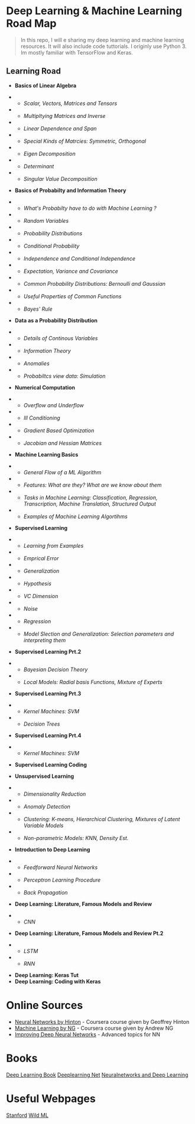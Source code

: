 
# Deep Learning  & Machine Learning Road Map

>In this repo, I will e sharing my deep learning and machine learning resources. 
It will also include code tuttorials. 
I originly use Python 3. Im mostly familiar with TensorFlow and Keras.

## Learning Road

 *   __Basics of Linear Algebra__ 
 - - _Scalar, Vectors, Matrices and Tensors_
 - - _Multipltying Matrices and Inverse_
 - - _Linear Dependence and Span_
 - - _Special Kinds of Matrcies: Symmetric, Orthogonal_
 - - _Eigen Decomposition_
 - - _Determinant_
 - - _Singular Value Decomposition_

* __Basics of Probabilty and Information Theory__
- - _What's Probabilty have to do with Machine Learning ?_
- -  _Random Variables_
- - _Probability Distributions_
- - _Conditional Probability_
- - _Independence and Conditional Independence_
- - _Expectation, Variance and Covariance_
- - _Common Probability Distributions: Bernoulli and Gaussian_ 
- - _Useful Properties of Common Functions_ 
- - _Bayes' Rule_

* __Data as a Probability Distribution__
- -  _Details of Continous Variables_
- - _Information Theory_
- - _Anomalies_
- - _Probabiltcs view data: Simulation_

* __Numerical Computation__
- -  _Overflow and Underflow_
- - _Ill Conditioning_
- - _Gradient Based Optimization_
- - _Jacobian and Hessian Matrices_

* __Machine Learning Basics__
- - _General Flow of a ML Algorithm_
- -  _Features: What are they? What are we know about them_
- - _Tasks in Machine Learning: Classification, Regression, Transcription, Machine Translation, Structured Output_
- - _Examples of Machine Learning Algortihms_

* __Supervised Learning__
- - _Learning from Examples_
- - _Emprical Error_
- - _Generalization_
- - _Hypothesis_
- - _VC Dimension_ 
- -  _Noise_
- - _Regression_
- - _Model Slection and Generalization: Selection parameters and interpreting them_ 

*  __Supervised Learning Prt.2__
- - _Bayesian Decision Theory_
- - _Local Models: Radial basis Functions, Mixture of Experts_

* __Supervised Learning Prt.3__
- - _Kernel Machines: SVM_
- - _Decision Trees_

* __Supervised Learning Prt.4__
- - _Kernel Machines: SVM_

* __Supervised Learning Coding__

* __Unsupervised Learning__
- - _Dimensionality Reduction_
- - _Anomaly Detection_
- - _Clustering: K-means, Hierarchical Clustering, Mixtures of Latent Variable Models_
- - _Non-parametric Models: KNN, Density Est._

* __Introduction to Deep Learning__
- - _Feedforward Neural Networks_ 
- - _Perceptron Learning Procedure_
- - _Back Propagation_

* __Deep Learning: Literature, Famous Models and Review__
- - _CNN_

* __Deep Learning: Literature, Famous Models and Review  Pt.2__
- - _LSTM_
- - _RNN_ 

* __Deep Learning: Keras Tut__
* __Deep Learning: Coding with Keras__

# Online Sources


* [Neural Networks by Hinton](https://www.coursera.org/learn/neural-networks/home/welcome) - Coursera course given by Geoffrey Hinton
* [Machine Learning by NG](https://www.coursera.org/learn/machine-learning/home/welcome) - Coursera course given by Andrew NG
* [Improving Deep Neural Networks](https://www.coursera.org/learn/deep-neural-network/home/welcome) - Advanced topics for NN


# Books

[Deep Learning Book](https://www.deeplearningbook.org )
[Deeplearning Net](http://deeplearning.net/reading-list/)
[Neuralnetworks and Deep Learning](neuralnetworksanddeeplearning.com)


# Useful Webpages
[Stanford](http://deeplearning.stanford.edu/tutorial/)
[Wild ML](http://www.wildml.com/2015/11/understanding-convolutional-neural-networks-for-nlp/)


